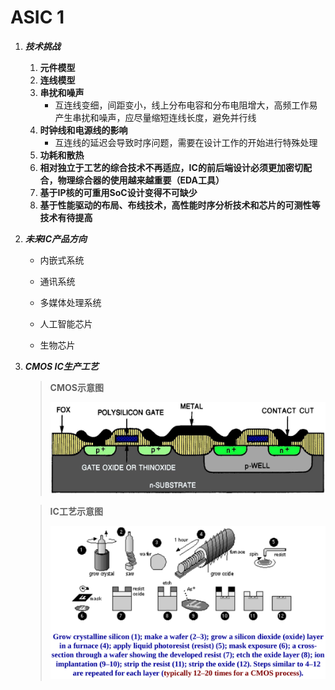 # ASIC 1

1. ***技术挑战***

   1. **元件模型**
   2. **连线模型**
   3. **串扰和噪声**
      * 互连线变细，间距变小，线上分布电容和分布电阻增大，高频工作易产生串扰和噪声，应尽量缩短连线长度，避免并行线
   4. **时钟线和电源线的影响**
      * 互连线的延迟会导致时序问题，需要在设计工作的开始进行特殊处理
   5. **功耗和散热**
   6. **相对独立于工艺的综合技术不再适应，IC的前后端设计必须更加密切配合，物理综合器的使用越来越重要（EDA工具）**
   7. **基于IP核的可重用SoC设计变得不可缺少**
   8. **基于性能驱动的布局、布线技术，高性能时序分析技术和芯片的可测性等技术有待提高**

2. ***未来IC产品方向***

   * 内嵌式系统

   * 通讯系统

   * 多媒体处理系统

   * 人工智能芯片

   * 生物芯片

3. ***CMOS IC生产工艺***

   > **CMOS示意图**
   >
   > ![CMOS IC生产工艺示意图](./pic/pic1.png)

   > **IC工艺示意图**
   >
   > ![IC工艺](./pic/pic2.png)

   